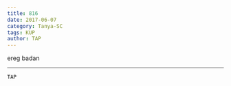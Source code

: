 ```yaml
---
title: 816
date: 2017-06-07
category: Tanya-SC
tags: KUP
author: TAP
---
```


ereg badan

---



`TAP`
